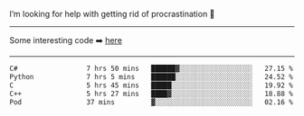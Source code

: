 I’m looking for help with getting rid of procrastination 🤔

-----

Some interesting code :arrow_right: [here](https://github.com/zhen8838/playground)

-----

<!--START_SECTION:waka-->

```txt
C#                 7 hrs 50 mins   ██████▓░░░░░░░░░░░░░░░░░░   27.15 %
Python             7 hrs 5 mins    ██████░░░░░░░░░░░░░░░░░░░   24.52 %
C                  5 hrs 45 mins   █████░░░░░░░░░░░░░░░░░░░░   19.92 %
C++                5 hrs 27 mins   ████▓░░░░░░░░░░░░░░░░░░░░   18.88 %
Pod                37 mins         ▓░░░░░░░░░░░░░░░░░░░░░░░░   02.16 %
```

<!--END_SECTION:waka-->

<!--
**zhen8838/zhen8838** is a ✨ _special_ ✨ repository because its `README.md` (this file) appears on your GitHub profile.

Here are some ideas to get you started:

- 🔭 I’m currently working on ...
- 🌱 I’m currently learning ...
- 👯 I’m looking to collaborate on ...
 ...
- 💬 Ask me about ...
- 📫 How to reach me: ...
- 😄 Pronouns: ...
- ⚡ Fun fact: ...
-->

